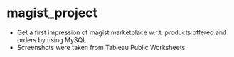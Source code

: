 # magist_project

* Get a first impression of magist marketplace w.r.t. products offered and orders by using MySQL
* Screenshots were taken from Tableau Public Worksheets
